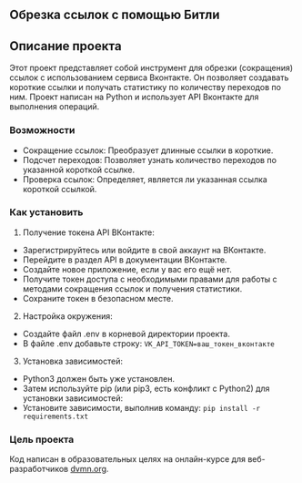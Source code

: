 ## Обрезка ссылок с помощью Битли
## Описание проекта
Этот проект представляет собой инструмент для обрезки (сокращения) ссылок с использованием сервиса Вконтакте. Он позволяет создавать короткие ссылки и получать статистику по количеству переходов по ним. Проект написан на Python и использует API Вконтакте для выполнения операций.

### Возможности
 - Сокращение ссылок: Преобразует длинные ссылки в короткие.
 - Подсчет переходов: Позволяет узнать количество переходов по указанной короткой ссылке.
 - Проверка ссылок: Определяет, является ли указанная ссылка короткой ссылкой.
 
### Как установить
1. Получение токена API ВКонтакте:
 - Зарегистрируйтесь или войдите в свой аккаунт на ВКонтакте.
 - Перейдите в раздел API в документации ВКонтакте.
 - Создайте новое приложение, если у вас его ещё нет.
 - Получите токен доступа с необходимыми правами для работы с методами сокращения ссылок и получения статистики.
 - Сохраните токен в безопасном месте.
 
2. Настройка окружения:
 - Создайте файл .env в корневой директории проекта.
 - В файле .env добавьте строку:
 `VK_API_TOKEN=ваш_токен_вконтакте`
 
3. Установка зависимостей:
 - Python3 должен быть уже установлен. 
 - Затем используйте pip (или pip3, есть конфликт с Python2) для установки зависимостей:
 - Установите зависимости, выполнив команду:
 `pip install -r requirements.txt`

### Цель проекта
Код написан в образовательных целях на онлайн-курсе для веб-разработчиков [dvmn.org](https://dvmn.org/).

